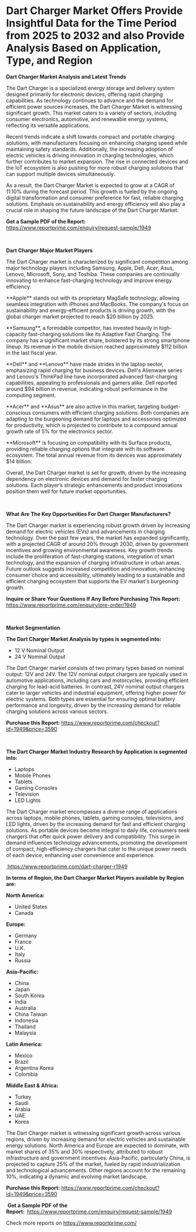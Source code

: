 <p><h1>Dart Charger Market Offers Provide Insightful Data for the Time Period from 2025 to 2032 and also Provide Analysis Based on Application, Type, and Region</h1></p><p><strong>Dart Charger Market Analysis and Latest Trends</strong></p>
<p><p>The Dart Charger is a specialized energy storage and delivery system designed primarily for electronic devices, offering rapid charging capabilities. As technology continues to advance and the demand for efficient power sources increases, the Dart Charger Market is witnessing significant growth. This market caters to a variety of sectors, including consumer electronics, automotive, and renewable energy systems, reflecting its versatile applications.</p><p>Recent trends indicate a shift towards compact and portable charging solutions, with manufacturers focusing on enhancing charging speed while maintaining safety standards. Additionally, the increasing adoption of electric vehicles is driving innovation in charging technologies, which further contributes to market expansion. The rise in connected devices and the IoT ecosystem is also pushing for more robust charging solutions that can support multiple devices simultaneously.</p><p>As a result, the Dart Charger Market is expected to grow at a CAGR of 11.10% during the forecast period. This growth is fueled by the ongoing digital transformation and consumer preference for fast, reliable charging solutions. Emphasis on sustainability and energy efficiency will also play a crucial role in shaping the future landscape of the Dart Charger Market.</p></p>
<p><strong>Get a Sample PDF of the Report:&nbsp;</strong> <a href="https://www.reportprime.com/enquiry/request-sample/1949?utm_campaign=3051&utm_medium=2&utm_source=Github&utm_content=ia&utm_term=18032025&utm_id=dart-charger">https://www.reportprime.com/enquiry/request-sample/1949</a></p>
<p>&nbsp;</p>
<p><strong>Dart Charger Major Market Players</strong></p>
<p><p>The Dart Charger market is characterized by significant competition among major technology players including Samsung, Apple, Dell, Acer, Asus, Lenovo, Microsoft, Sony, and Toshiba. These companies are continually innovating to enhance fast-charging technology and improve energy efficiency.</p><p>**Apple** stands out with its proprietary MagSafe technology, allowing seamless integration with iPhones and MacBooks. The company's focus on sustainability and energy-efficient products is driving growth, with the global charger market projected to reach $20 billion by 2025.</p><p>**Samsung**, a formidable competitor, has invested heavily in high-capacity fast-charging solutions like its Adaptive Fast Charging. The company has a significant market share, bolstered by its strong smartphone lineup. Its revenue in the mobile division reached approximately $112 billion in the last fiscal year.</p><p>**Dell** and **Lenovo** have made strides in the laptop sector, emphasizing rapid charging for business devices. Dell's Alienware series and Lenovo's ThinkPad line have incorporated advanced fast-charging capabilities, appealing to professionals and gamers alike. Dell reported around $94 billion in revenue, indicating robust performance in the computing segment.</p><p>**Acer** and **Asus** are also active in this market, targeting budget-conscious consumers with efficient charging solutions. Both companies are adapting to the burgeoning demand for laptops and accessories optimized for productivity, which is projected to contribute to a compound annual growth rate of 5% for the electronics sector.</p><p>**Microsoft** is focusing on compatibility with its Surface products, providing reliable charging options that integrate with its software ecosystem. The total annual revenue from its devices was approximately $14 billion.</p><p>Overall, the Dart Charger market is set for growth, driven by the increasing dependency on electronic devices and demand for faster charging solutions. Each player’s strategic enhancements and product innovations position them well for future market opportunities.</p></p>
<p>&nbsp;</p>
<p><strong>What Are The Key Opportunities For Dart Charger Manufacturers?</strong></p>
<p><p>The Dart Charger market is experiencing robust growth driven by increasing demand for electric vehicles (EVs) and advancements in charging technology. Over the past few years, the market has expanded significantly, with a projected CAGR of around 20% through 2030, driven by government incentives and growing environmental awareness. Key growth trends include the proliferation of fast-charging stations, integration of smart technology, and the expansion of charging infrastructure in urban areas. Future outlook suggests increased competition and innovation, enhancing consumer choice and accessibility, ultimately leading to a sustainable and efficient charging ecosystem that supports the EV market's burgeoning growth.</p></p>
<p><strong>Inquire or Share Your Questions If Any Before Purchasing This Report:</strong> <a href="https://www.reportprime.com/enquiry/pre-order/1949?utm_campaign=3051&utm_medium=2&utm_source=Github&utm_content=ia&utm_term=18032025&utm_id=dart-charger">https://www.reportprime.com/enquiry/pre-order/1949</a></p>
<p>&nbsp;</p>
<p><strong>Market Segmentation</strong></p>
<p><strong>The Dart Charger Market Analysis by types is segmented into:</strong></p>
<p><ul><li>12 V Nominal Output</li><li>24 V Nominal Output</li></ul></p>
<p><p>The Dart Charger market consists of two primary types based on nominal output: 12V and 24V. The 12V nominal output chargers are typically used in automotive applications, including cars and motorcycles, providing efficient charging for lead-acid batteries. In contrast, 24V nominal output chargers cater to larger vehicles and industrial equipment, offering higher power for electric systems. Both types are essential for ensuring optimal battery performance and longevity, driven by the increasing demand for reliable charging solutions across various sectors.</p></p>
<p><strong>Purchase this Report:&nbsp;</strong><a href="https://www.reportprime.com/checkout?id=1949&price=3590&utm_campaign=3051&utm_medium=2&utm_source=Github&utm_content=ia&utm_term=18032025&utm_id=dart-charger">https://www.reportprime.com/checkout?id=1949&price=3590</a></p>
<p>&nbsp;</p>
<p><strong>The Dart Charger Market Industry Research by Application is segmented into:</strong></p>
<p><ul><li>Laptops</li><li>Mobile Phones</li><li>Tablets</li><li>Gaming Consoles</li><li>Television</li><li>LED Lights</li></ul></p>
<p><p>The Dart Charger market encompasses a diverse range of applications across laptops, mobile phones, tablets, gaming consoles, televisions, and LED lights, driven by the increasing demand for fast and efficient charging solutions. As portable devices become integral to daily life, consumers seek chargers that offer quick power delivery and compatibility. This surge in demand influences technology advancements, promoting the development of compact, high-efficiency chargers that cater to the unique power needs of each device, enhancing user convenience and experience.</p></p>
<p><a href="https://www.reportprime.com/dart-charger-r1949?utm_campaign=3051&utm_medium=2&utm_source=Github&utm_content=ia&utm_term=18032025&utm_id=dart-charger">&nbsp;https://www.reportprime.com/dart-charger-r1949</a></p>
<p><strong>In terms of Region, the Dart Charger Market Players available by Region are:</strong></p>
<p>
    <p> <strong> North America: </strong>
        <ul>
            <li>United States</li>
            <li>Canada</li>
        </ul>
        </p> 
    <p> <strong> Europe: </strong>
        <ul>
            <li>Germany</li>
            <li>France</li>
            <li>U.K.</li>
            <li>Italy</li>
            <li>Russia</li>
        </ul>
        </p> 
    <p> <strong> Asia-Pacific: </strong>
        <ul>
            <li>China</li>
            <li>Japan</li>
            <li>South Korea</li>
            <li>India</li>
            <li>Australia</li>
            <li>China Taiwan</li>
            <li>Indonesia</li>
            <li>Thailand</li>
            <li>Malaysia</li>
        </ul>
        </p> 
    <p> <strong> Latin America: </strong>
        <ul>
            <li>Mexico</li>
            <li>Brazil</li>
            <li>Argentina Korea</li>
            <li>Colombia</li>
        </ul>
        </p> 
    <p> <strong> Middle East & Africa: </strong>
        <ul>
            <li>Turkey</li>
            <li>Saudi</li>
            <li>Arabia</li>
            <li>UAE</li>
            <li>Korea</li>
        </ul>
    </p>
    </p>
<p><p>The Dart Charger market is witnessing significant growth across various regions, driven by increasing demand for electric vehicles and sustainable energy solutions. North America and Europe are expected to dominate, with market shares of 35% and 30% respectively, attributed to robust infrastructure and government incentives. Asia-Pacific, particularly China, is projected to capture 25% of the market, fueled by rapid industrialization and technological advancements. Other regions account for the remaining 10%, indicating a dynamic and evolving market landscape.</p></p>
<p><strong>Purchase this Report: </strong><a href="https://www.reportprime.com/checkout?id=1949&price=3590&utm_campaign=3051&utm_medium=2&utm_source=Github&utm_content=ia&utm_term=18032025&utm_id=dart-charger">https://www.reportprime.com/checkout?id=1949&price=3590</a></p>
<p>&nbsp;<strong>Get a Sample PDF of the Report:&nbsp;&nbsp;</strong><a href="https://www.reportprime.com/enquiry/request-sample/1949?utm_campaign=3051&utm_medium=2&utm_source=Github&utm_content=ia&utm_term=18032025&utm_id=dart-charger">https://www.reportprime.com/enquiry/request-sample/1949</a></p>
<p><strong></strong></p>
<p>Check more reports on <a href="https://www.reportprime.com/?utm_campaign=3051&utm_medium=2&utm_source=Github&utm_content=ia&utm_term=18032025&utm_id=dart-charger">https://www.reportprime.com/</a></p>